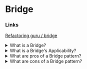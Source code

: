 # Bridge


### Links

[Refactoring guru / bridge](https://refactoring.guru/design-patterns/bridge)

<details>
  <summary>What is a Bridge?</summary>

Bridge is a structural design pattern that lets you split a large class or a set of closely related classes into two separate hierarchies—abstraction and implementation—which can be developed independently of each other.

</details>

<details>
  <summary>What is a Bridge's Applicability?</summary>

- Use the Bridge pattern when you want to divide and organize a monolithic class that has several variants of some functionality (for example, if the class can work with various database servers);
- Use the pattern when you need to extend a class in several orthogonal (independent) dimensions;
- Use the Bridge if you need to be able to switch implementations at runtime.

</details>

<details>
  <summary>What are pros of a Bridge pattern?</summary>

- It is possible to create platform-independent classes and apps.
- The client code works with high-level abstractions. It isn’t exposed to the platform details.
- It is possible to introduce new abstractions and implementations independently from each other (Open/Closed Principle).
- It is possible to focus on high-level logic in the abstraction and on platform details in the implementation (Single Responsibility Principle).

</details>

<details>
  <summary>What are cons of a Bridge pattern?</summary>

- You might make the code more complicated by applying the pattern to a highly cohesive class.

</details>
